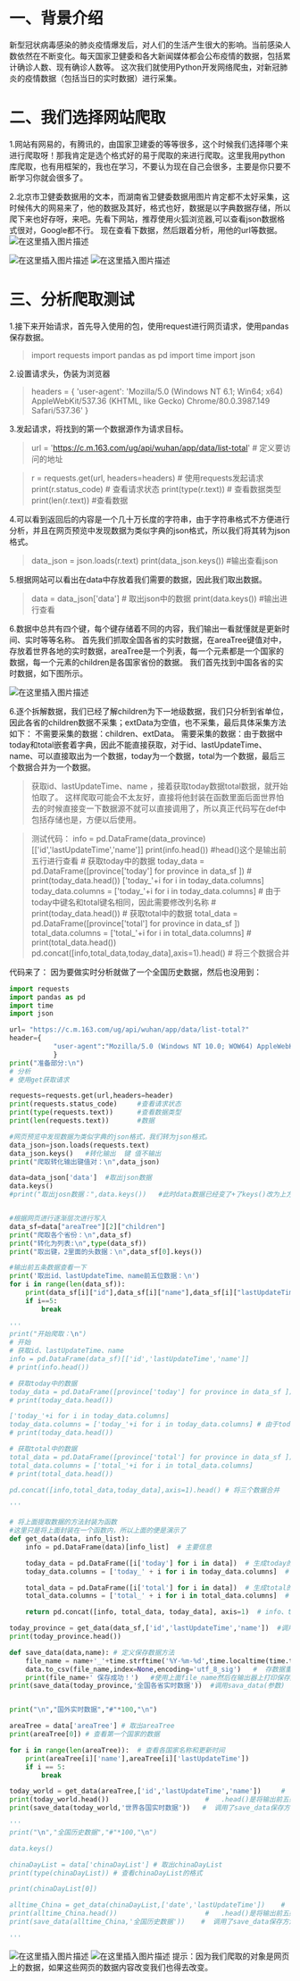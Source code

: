 ﻿# 一、背景介绍
 新型冠状病毒感染的肺炎疫情爆发后，对人们的生活产生很大的影响。当前感染人数依然在不断变化。每天国家卫健委和各大新闻媒体都会公布疫情的数据，包括累计确诊人数、现有确诊人数等。
这次我们就使用Python开发网络爬虫，对新冠肺炎的疫情数据（包括当日的实时数据）进行采集。

# 二、我们选择网站爬取
1.网站有网易的，有腾讯的，由国家卫建委的等等很多，这个时候我们选择哪个来进行爬取呀！那我肯定是选个格式好的易于爬取的来进行爬取。这里我用python库爬取，也有用框架的，我也在学习，不要认为现在自己会很多，主要是你只要不断学习你就会很多了。

2.北京市卫健委数据用的文本，而湖南省卫健委数据用图片肯定都不太好采集，这时候伟大的网易来了，他的数据及其好，格式也好，数据是以字典数据存储，所以爬下来也好存呀，来吧。先看下网站，推荐使用火狐浏览器,可以查看json数据格式很对，Google都不行。
现在查看下数据，然后跟着分析，用他的url等数据。
![在这里插入图片描述](https://img-blog.csdnimg.cn/20200627160236721.png?x-oss-process=image/watermark,type_ZmFuZ3poZW5naGVpdGk,shadow_10,text_aHR0cHM6Ly9ibG9nLmNzZG4ubmV0L3FxXzQ0NzYxMzU5,size_16,color_FFFFFF,t_70#pic_center)

![在这里插入图片描述](https://img-blog.csdnimg.cn/20200627160554177.png?x-oss-process=image/watermark,type_ZmFuZ3poZW5naGVpdGk,shadow_10,text_aHR0cHM6Ly9ibG9nLmNzZG4ubmV0L3FxXzQ0NzYxMzU5,size_16,color_FFFFFF,t_70#pic_center)
![在这里插入图片描述](https://img-blog.csdnimg.cn/20200627162928530.png?x-oss-process=image/watermark,type_ZmFuZ3poZW5naGVpdGk,shadow_10,text_aHR0cHM6Ly9ibG9nLmNzZG4ubmV0L3FxXzQ0NzYxMzU5,size_16,color_FFFFFF,t_70#pic_center)
# 三、分析爬取测试
1.接下来开始请求，首先导入使用的包，使用request进行网页请求，使用pandas保存数据。
>import requests
import pandas as pd
import time 
import json

2.设置请求头，伪装为浏览器
>headers = {
    'user-agent': 'Mozilla/5.0 (Windows NT 6.1; Win64; x64) AppleWebKit/537.36 (KHTML, like Gecko) Chrome/80.0.3987.149 Safari/537.36'
}

3.发起请求，将找到的第一个数据源作为请求目标。
>url = 'https://c.m.163.com/ug/api/wuhan/app/data/list-total'   # 定义要访问的地址

>r = requests.get(url, headers=headers)  # 使用requests发起请求
print(r.status_code)  # 查看请求状态
print(type(r.text))  # 查看数据类型 
print(len(r.text))    #查看数据

4.可以看到返回后的内容是一个几十万长度的字符串，由于字符串格式不方便进行分析，并且在网页预览中发现数据为类似字典的json格式，所以我们将其转为json格式。

>data_json = json.loads(r.text)
print(data_json.keys()) #输出查看json

5.根据网站可以看出在data中存放着我们需要的数据，因此我们取出数据。
>data = data_json['data'] # 取出json中的数据
print(data.keys()) #输出进行查看

6.数据中总共有四个键，每个键存储着不同的内容，我们输出一看就懂就是更新时间、实时等等名称。
首先我们抓取全国各省的实时数据，在areaTree键值对中，存放着世界各地的实时数据，areaTree是一个列表，每一个元素都是一个国家的数据，每一个元素的children是各国家省份的数据。 我们首先找到中国各省的实时数据，如下图所示。

![在这里插入图片描述](https://img-blog.csdnimg.cn/20200627162141828.png?x-oss-process=image/watermark,type_ZmFuZ3poZW5naGVpdGk,shadow_10,text_aHR0cHM6Ly9ibG9nLmNzZG4ubmV0L3FxXzQ0NzYxMzU5,size_16,color_FFFFFF,t_70#pic_center)

6.逐个拆解数据，我们已经了解children为下一地级数据，我们只分析到省单位，因此各省的children数据不采集；extData为空值，也不采集，最后具体采集方法如下：
不需要采集的数据：children、extData。
需要采集的数据：由于数据中today和total嵌套着字典，因此不能直接获取，对于id、lastUpdateTime、name、可以直接取出为一个数据，today为一个数据，total为一个数据，最后三个数据合并为一个数据。
>获取id、lastUpdateTime、name ，接着获取today数据total数据，就开始怕取了。
>这样爬取可能会不太友好，直接将他封装在函数里面后面世界怕去的时候直接变一下数据源不就可以直接调用了，所以真正代码写在def中包括存储也是，方便以后使用。

>	测试代码：
>info = pd.DataFrame(data_province)[['id','lastUpdateTime','name']]
print(info.head()) #head()这个是输出前五行进行查看
	# 获取today中的数据
today_data = pd.DataFrame([province['today'] for province in data_sf ])
	# print(today_data.head())
['today_'+i for i in today_data.columns]
today_data.columns = ['today_'+i for i in today_data.columns] # 由于today中键名和total键名相同，因此需要修改列名称
	# print(today_data.head())
	# 获取total中的数据
total_data = pd.DataFrame([province['total'] for province in data_sf ])
total_data.columns = ['total_'+i for i in total_data.columns]
	# print(total_data.head())
pd.concat([info,total_data,today_data],axis=1).head() # 将三个数据合并

代码来了：
因为要做实时分析就做了一个全国历史数据，然后也没用到：

```python
import requests
import pandas as pd
import time
import json

url= "https://c.m.163.com/ug/api/wuhan/app/data/list-total?"
header={
           "user-agent":"Mozilla/5.0 (Windows NT 10.0; WOW64) AppleWebKit/537.36 (KHTML, like Gecko) Chrome/80.0.3987.163 Safari/537.36"
           }
print("准备部分:\n")
# 分析
# 使用get获取请求

requests=requests.get(url,headers=header)
print(requests.status_code)     #查看请求状态
print(type(requests.text))      #查看数据类型
print(len(requests.text))       #数据

#网页预览中发现数据为类似字典的json格式，我们转为json格式。
data_json=json.loads(requests.text)
data_json.keys()   #转化输出  键 值不输出
print("爬取转化输出键值对：\n",data_json)

data=data_json['data']  #取出json数据
data.keys()
#print("取出josn数据：",data.keys())   #此时data数据已经变了+了keys()改为上方


#根据网页进行逐渐层次进行写入
data_sf=data["areaTree"][2]["children"]
print("爬取各个省份：\n",data_sf)
print("转化为列表:\n",type(data_sf))
print("取出键，2里面的头数据：\n",data_sf[0].keys())

#输出前五条数据查看一下
print('取出id、lastUpdateTime、name前五位数据：\n')
for i in range(len(data_sf)):
    print(data_sf[i]["id"],data_sf[i]["name"],data_sf[i]["lastUpdateTime"])
    if i==5:
        break
        
'''
print("开始爬取：\n")
# 开始
# 获取id、lastUpdateTime、name
info = pd.DataFrame(data_sf)[['id','lastUpdateTime','name']]
# print(info.head())

# 获取today中的数据
today_data = pd.DataFrame([province['today'] for province in data_sf ])
# print(today_data.head())

['today_'+i for i in today_data.columns]
today_data.columns = ['today_'+i for i in today_data.columns] # 由于today中键名和total键名相同，因此需要修改列名称
# print(today_data.head())

# 获取total中的数据
total_data = pd.DataFrame([province['total'] for province in data_sf ])
total_data.columns = ['total_'+i for i in total_data.columns]
# print(total_data.head())

pd.concat([info,total_data,today_data],axis=1).head() # 将三个数据合并

'''

# 将上面提取数据的方法封装为函数
#这里只是将上面封装在一个函数内，所以上面的便是演示了
def get_data(data, info_list):
    info = pd.DataFrame(data)[info_list]  # 主要信息

    today_data = pd.DataFrame([i['today'] for i in data])  # 生成today的数据
    today_data.columns = ['today_' + i for i in today_data.columns]  # 修改列名

    total_data = pd.DataFrame([i['total'] for i in data])  # 生成total的数据
    total_data.columns = ['total_' + i for i in total_data.columns]  # 修改列名

    return pd.concat([info, total_data, today_data], axis=1)  # info、today和total横向合并最终得到汇总的数据

today_province = get_data(data_sf,['id','lastUpdateTime','name'])  #调用get_data
print(today_province.head())

def save_data(data,name): # 定义保存数据方法
    file_name = name+'_'+time.strftime('%Y-%m-%d',time.localtime(time.time()))+'.csv'   #数据存储名称
    data.to_csv(file_name,index=None,encoding='utf_8_sig')   #  存数据重点
    print(file_name+' 保存成功！')   #使用上面file_name然后在输出器上打印保存成功
print(save_data(today_province,'全国各省实时数据'))  #调用sava_data(参数)


print("\n","国外实时数据","#"*100,"\n")

areaTree = data['areaTree'] # 取出areaTree
print(areaTree[0]) # 查看第一个国家的数据

for i in range(len(areaTree)):  # 查看各国家名称和更新时间
    print(areaTree[i]['name'],areaTree[i]['lastUpdateTime'])
    if i == 5:
        break

today_world = get_data(areaTree,['id','lastUpdateTime','name'])     #  调用get_data函数
print(today_world.head())                        #   .head()是将输出前五条数据
print(save_data(today_world,'世界各国实时数据'))   #  调用了save_data保存方法

'''
print("\n","全国历史数据","#"*100,"\n")

data.keys()

chinaDayList = data['chinaDayList'] # 取出chinaDayList
print(type(chinaDayList)) # 查看chinaDayList的格式

print(chinaDayList[0])

alltime_China = get_data(chinaDayList,['date','lastUpdateTime'])    #  调用get_data函数
print(alltime_China.head())                      #   .head()是将输出前五条数据
print(save_data(alltime_China,'全国历史数据'))    #  调用了save_data保存方法

'''
```

![在这里插入图片描述](https://img-blog.csdnimg.cn/20200627164436761.png?x-oss-process=image/watermark,type_ZmFuZ3poZW5naGVpdGk,shadow_10,text_aHR0cHM6Ly9ibG9nLmNzZG4ubmV0L3FxXzQ0NzYxMzU5,size_16,color_FFFFFF,t_70#pic_center)
![在这里插入图片描述](https://img-blog.csdnimg.cn/20200627165159134.png?x-oss-process=image/watermark,type_ZmFuZ3poZW5naGVpdGk,shadow_10,text_aHR0cHM6Ly9ibG9nLmNzZG4ubmV0L3FxXzQ0NzYxMzU5,size_16,color_FFFFFF,t_70#pic_center)
提示：因为我们爬取的对象是网页上的数据，如果这些网页的数据内容改变我们也得去改变。







